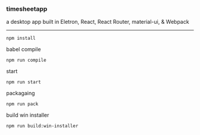 ### timesheetapp
a desktop app built in Eletron, React, React Router, material-ui, &amp; Webpack

--- 

```
npm install
```

babel compile

```
npm run compile
```

start 

```
npm run start
```

packagaing

```
npm run pack
```

build win installer

```
npm run build:win-installer
```
